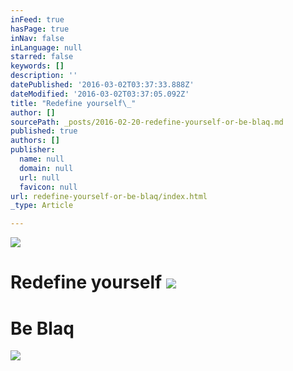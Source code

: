 ```yaml
---
inFeed: true
hasPage: true
inNav: false
inLanguage: null
starred: false
keywords: []
description: ''
datePublished: '2016-03-02T03:37:33.888Z'
dateModified: '2016-03-02T03:37:05.092Z'
title: "Redefine yourself\_"
author: []
sourcePath: _posts/2016-02-20-redefine-yourself-or-be-blaq.md
published: true
authors: []
publisher:
  name: null
  domain: null
  url: null
  favicon: null
url: redefine-yourself-or-be-blaq/index.html
_type: Article

---
```

![](https://the-grid-user-content.s3-us-west-2.amazonaws.com/c265a381-07d6-44f9-b505-3894a6c349e2.jpg)

# Redefine yourself ![](https://the-grid-user-content.s3-us-west-2.amazonaws.com/580590e4-6a99-4dea-b7e9-830525ef2f25.jpg)

# Be Blaq
![](https://the-grid-user-content.s3-us-west-2.amazonaws.com/8c155984-17fa-4f19-93bd-00b6207167dd.jpg)